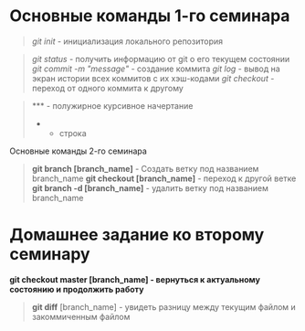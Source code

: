 # Основные команды 1-го семинара

> *git init* - инициализация локального репозитория

> *git status* - получить информацию от git о его текущем состоянии
> *git commit -m "message"* - создание коммита
> *git log* - вывод на экран истории всех коммитов с их хэш-кодами
> *git checkout* - переход от одного коммита к другому

> *** - полужирное курсивное начертание
> * - строка

Основные команды 2-го семинара

> **git branch [branch_name]** - Создать ветку под названием branch_name
> **git checkout [branch_name]** - переход к другой ветке
> **git branch -d [branch_name]** - удалить ветку под названием branch_name
# Домашнее задание ко второму семинару

 **git checkout master [branch_name] - вернуться к актуальному состоянию и продолжить работу**

 
 > **git diff** [branch_name] - увидеть разницу между текущим файлом и закоммиченным файлом





